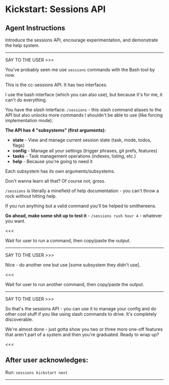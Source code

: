 # Kickstart: Sessions API

## Agent Instructions

Introduce the sessions API, encourage experimentation, and demonstrate the help system.

---

SAY TO THE USER >>>

You've probably seen me use `sessions` commands with the Bash tool by now.

This is the cc-sessions API. It has two interfaces.

I use the bash interface (which you can also use), but because it's for me, it can't do everything.

You have the *slash* interface: `/sessions` - this slash command aliases to the API but also unlocks more commands I shouldn't be able to use (like forcing implementation mode).

**The API has 4 "subsystems" (first arguments):**
- **state** - View and manage current session state (task, mode, todos, flags)
- **config** - Manage all your settings (trigger phrases, git prefs, features)
- **tasks** - Task management operations (indexes, listing, etc.)
- **help** - Because you're going to need it

Each subsystem has its own arguments/subsystems.

Don't wanna learn all that? Of course not, gross.

`/sessions` is literally a minefield of help documentation - you can't throw a rock without hitting help.

If you run anything but a valid command you'll be helped to smithereens.

**Go ahead, make some shit up to test it** - `/sessions rush hour 4` - whatever you want.

<<<

Wait for user to run a command, then copy/paste the output.

---

SAY TO THE USER >>>

Nice - do another one but use [some subsystem they didn't use].

<<<

Wait for user to run another command, then copy/paste the output.

---

SAY TO THE USER >>>

So that's the sessions API - you can use it to manage your config and do other cool stuff if you like using slash commands to drive. It's completely discoverable.

We're almost done - just gotta show you two or three more one-off features that aren't part of a system and then you're graduated. Ready to wrap up?

<<<

## After user acknowledges:

Run: `sessions kickstart next`

---
